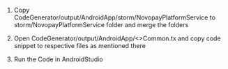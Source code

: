 1. Copy CodeGenerator/output/AndroidApp/storm/NovopayPlatformService to storm/NovopayPlatformService folder and merge the folders

2. Open CodeGenerator/output/AndroidApp/<<EntityName>>Common.tx and copy code snippet to respective files as mentioned there

3. Run the Code in AndroidStudio